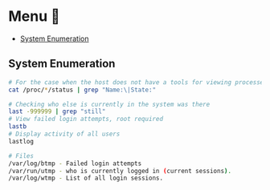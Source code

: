 # Menu 📜
- [System Enumeration](#system-enumeration)


## System Enumeration

```bash
# For the case when the host does not have a tools for viewing processes
cat /proc/*/status | grep "Name:\|State:" 
```
``` bash 
# Checking who else is currently in the system was there 
last -999999 | grep "still" 
# View failed login attempts, root required
lastb
# Display activity of all users 
lastlog

# Files
/var/log/btmp - Failed login attempts
/var/run/utmp - who is currently logged in (current sessions).
/var/log/wtmp - List of all login sessions.
```
